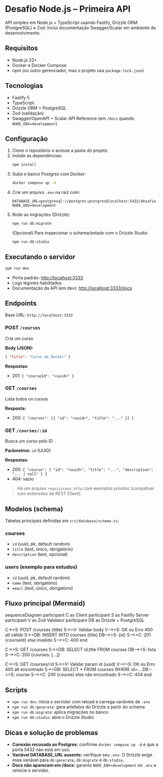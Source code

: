 # Desafio Node.js – Primeira API

API simples em Node.js + TypeScript usando Fastify, Drizzle ORM (PostgreSQL) e Zod. Inclui documentação Swagger/Scalar em ambiente de desenvolvimento.

## Requisitos

- Node.js 22+
- Docker e Docker Compose
- npm (ou outro gerenciador, mas o projeto usa `package-lock.json`)

## Tecnologias

- Fastify 5
- TypeScript
- Drizzle ORM + PostgreSQL
- Zod (validação)
- Swagger/OpenAPI + Scalar API Reference (em `/docs` quando `NODE_ENV=development`)

## Configuração

1. Clone o repositório e acesse a pasta do projeto.
2. Instale as dependências:
    ```bash
    npm install
    ```
3. Suba o banco Postgres com Docker:
    ```bash
    docker compose up -d
    ```
4. Crie um arquivo `.env` na raiz com:
    ```env
    DATABASE_URL=postgresql://postgres:postgres@localhost:5432/desafio
    NODE_ENV=development
    ```
5. Rode as migrações (Drizzle):
    ```bash
    npm run db:migrate
    ```
    (Opcional) Para inspecionar o schema/estado com o Drizzle Studio:
    ```bash
    npm run db:studio
    ```

## Executando o servidor

```bash
npm run dev
```
- Porta padrão: [http://localhost:3333](http://localhost:3333)
- Logs legíveis habilitados
- Documentação da API (em dev): [http://localhost:3333/docs](http://localhost:3333/docs)

## Endpoints

Base URL: `http://localhost:3333`

### POST `/courses`

Cria um curso

**Body (JSON):**
```json
{ "title": "Curso de Docker" }
```

**Respostas:**
- 201: `{ "courseId": "<uuid>" }`

### GET `/courses`

Lista todos os cursos

**Resposta:**
- 200: `{ "courses": [{ "id": "<uuid>", "title": "..." }] }`

### GET `/courses/:id`

Busca um curso pelo ID

**Parâmetros:** `id` (UUID)

**Respostas:**
- 200: `{ "course": { "id": "<uuid>", "title": "...", "description": "... | null" } }`
- 404: vazio

> Há um arquivo `requisicoes.http` com exemplos prontos (compatível com extensões de REST Client).

## Modelos (schema)

Tabelas principais definidas em `src/database/schema.ts`:

### courses
- `id` (uuid, pk, default random)
- `title` (text, único, obrigatório)
- `description` (text, opcional)

### users (exemplo para estudos)
- `id` (uuid, pk, default random)
- `name` (text, obrigatório)
- `email` (text, único, obrigatório)

## Fluxo principal (Mermaid)
sequenceDiagram
  participant C as Client
  participant S as Fastify Server
  participant V as Zod Validator
  participant DB as Drizzle + PostgreSQL

  C->>S: POST /courses {title}
  S->>V: Validar body
  V-->>S: OK ou Erro 400
  alt válido
    S->>DB: INSERT INTO courses (title)
    DB-->>S: {id}
    S-->>C: 201 {courseId}
  else inválido
    S-->>C: 400
  end

  C->>S: GET /courses
  S->>DB: SELECT id,title FROM courses
  DB-->>S: lista
  S-->>C: 200 {courses: [...]} 

  C->>S: GET /courses/:id
  S->>V: Validar param id (uuid)
  V-->>S: OK ou Erro 400
  alt encontrado
    S->>DB: SELECT * FROM courses WHERE id=...
    DB-->>S: course
    S-->>C: 200 {course}
  else não encontrado
    S-->>C: 404
  end


## Scripts

- `npm run dev`: inicia o servidor com reload e carrega variáveis de `.env`
- `npm run db:generate`: gera artefatos do Drizzle a partir do schema
- `npm run db:migrate`: aplica migrações no banco
- `npm run db:studio`: abre o Drizzle Studio

## Dicas e solução de problemas

- **Conexão recusada ao Postgres:** confirme `docker compose up -d` e que a porta 5432 não está em uso.
- **Variável DATABASE_URL ausente:** verifique seu `.env`. O Drizzle exige essa variável para `db:generate`, `db:migrate` e `db:studio`.
- **Docs não aparecem em /docs:** garanta `NODE_ENV=development` no `.env` e reinicie o servidor.
